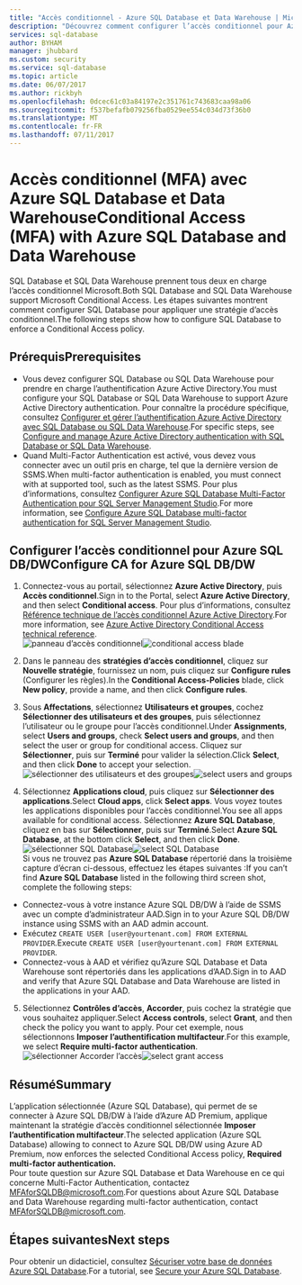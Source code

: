 ```yaml
---
title: "Accès conditionnel - Azure SQL Database et Data Warehouse | Microsoft Docs"
description: "Découvrez comment configurer l’accès conditionnel pour Azure SQL Database et Data Warehouse."
services: sql-database
author: BYHAM
manager: jhubbard
ms.custom: security
ms.service: sql-database
ms.topic: article
ms.date: 06/07/2017
ms.author: rickbyh
ms.openlocfilehash: 0dcec61c03a84197e2c351761c743683caa98a06
ms.sourcegitcommit: f537befafb079256fba0529ee554c034d73f36b0
ms.translationtype: MT
ms.contentlocale: fr-FR
ms.lasthandoff: 07/11/2017
---
```

# <a name="conditional-access-mfa-with-azure-sql-database-and-data-warehouse"></a><span data-ttu-id="212ea-103">Accès conditionnel (MFA) avec Azure SQL Database et Data Warehouse</span><span class="sxs-lookup"><span data-stu-id="212ea-103">Conditional Access (MFA) with Azure SQL Database and Data Warehouse</span></span>  

<span data-ttu-id="212ea-104">SQL Database et SQL Data Warehouse prennent tous deux en charge l’accès conditionnel Microsoft.</span><span class="sxs-lookup"><span data-stu-id="212ea-104">Both SQL Database and SQL Data Warehouse support Microsoft Conditional Access.</span></span> <span data-ttu-id="212ea-105">Les étapes suivantes montrent comment configurer SQL Database pour appliquer une stratégie d’accès conditionnel.</span><span class="sxs-lookup"><span data-stu-id="212ea-105">The following steps show how to configure SQL Database to enforce a Conditional Access policy.</span></span>  

## <a name="prerequisites"></a><span data-ttu-id="212ea-106">Prérequis</span><span class="sxs-lookup"><span data-stu-id="212ea-106">Prerequisites</span></span>  
- <span data-ttu-id="212ea-107">Vous devez configurer SQL Database ou SQL Data Warehouse pour prendre en charge l’authentification Azure Active Directory.</span><span class="sxs-lookup"><span data-stu-id="212ea-107">You must configure your SQL Database or SQL Data Warehouse to support Azure Active Directory authentication.</span></span> <span data-ttu-id="212ea-108">Pour connaître la procédure spécifique, consultez [Configurer et gérer l’authentification Azure Active Directory avec SQL Database ou SQL Data Warehouse](sql-database-aad-authentication-configure.md).</span><span class="sxs-lookup"><span data-stu-id="212ea-108">For specific steps, see [Configure and manage Azure Active Directory authentication with SQL Database or SQL Data Warehouse](sql-database-aad-authentication-configure.md).</span></span>  
- <span data-ttu-id="212ea-109">Quand Multi-Factor Authentication est activé, vous devez vous connecter avec un outil pris en charge, tel que la dernière version de SSMS.</span><span class="sxs-lookup"><span data-stu-id="212ea-109">When multi-factor authentication is enabled, you must connect with at supported tool, such as the latest SSMS.</span></span> <span data-ttu-id="212ea-110">Pour plus d’informations, consultez [Configurer Azure SQL Database Multi-Factor Authentication pour SQL Server Management Studio](sql-database-ssms-mfa-authentication-configure.md).</span><span class="sxs-lookup"><span data-stu-id="212ea-110">For more information, see [Configure Azure SQL Database multi-factor authentication for SQL Server Management Studio](sql-database-ssms-mfa-authentication-configure.md).</span></span>  

## <a name="configure-ca-for-azure-sql-dbdw"></a><span data-ttu-id="212ea-111">Configurer l’accès conditionnel pour Azure SQL DB/DW</span><span class="sxs-lookup"><span data-stu-id="212ea-111">Configure CA for Azure SQL DB/DW</span></span>  
1.  <span data-ttu-id="212ea-112">Connectez-vous au portail, sélectionnez **Azure Active Directory**, puis **Accès conditionnel**.</span><span class="sxs-lookup"><span data-stu-id="212ea-112">Sign in to the Portal, select **Azure Active Directory**, and then select **Conditional access**.</span></span> <span data-ttu-id="212ea-113">Pour plus d’informations, consultez [Référence technique de l’accès conditionnel Azure Active Directory](https://docs.microsoft.com/en-us/azure/active-directory/active-directory-conditional-access-technical-reference).</span><span class="sxs-lookup"><span data-stu-id="212ea-113">For more information, see [Azure Active Directory Conditional Access technical reference](https://docs.microsoft.com/en-us/azure/active-directory/active-directory-conditional-access-technical-reference).</span></span>  
  <span data-ttu-id="212ea-114">![panneau d’accès conditionnel](./media/sql-database-conditional-access/conditional-access-blade.png)</span><span class="sxs-lookup"><span data-stu-id="212ea-114">![conditional access blade](./media/sql-database-conditional-access/conditional-access-blade.png)</span></span> 
     
2.  <span data-ttu-id="212ea-115">Dans le panneau des **stratégies d’accès conditionnel**, cliquez sur **Nouvelle stratégie**, fournissez un nom, puis cliquez sur **Configure rules** (Configurer les règles).</span><span class="sxs-lookup"><span data-stu-id="212ea-115">In the **Conditional Access-Policies** blade, click **New policy**, provide a name, and then click **Configure rules**.</span></span>  
3.  <span data-ttu-id="212ea-116">Sous **Affectations**, sélectionnez **Utilisateurs et groupes**, cochez **Sélectionner des utilisateurs et des groupes**, puis sélectionnez l’utilisateur ou le groupe pour l’accès conditionnel.</span><span class="sxs-lookup"><span data-stu-id="212ea-116">Under **Assignments**, select **Users and groups**, check **Select users and groups**, and then select the user or group for conditional access.</span></span> <span data-ttu-id="212ea-117">Cliquez sur **Sélectionner**, puis sur **Terminé** pour valider la sélection.</span><span class="sxs-lookup"><span data-stu-id="212ea-117">Click **Select**, and then click **Done** to accept your selection.</span></span>  
  <span data-ttu-id="212ea-118">![sélectionner des utilisateurs et des groupes](./media/sql-database-conditional-access/select-users-and-groups.png)</span><span class="sxs-lookup"><span data-stu-id="212ea-118">![select users and groups](./media/sql-database-conditional-access/select-users-and-groups.png)</span></span>  

4.  <span data-ttu-id="212ea-119">Sélectionnez **Applications cloud**, puis cliquez sur **Sélectionner des applications**.</span><span class="sxs-lookup"><span data-stu-id="212ea-119">Select **Cloud apps**, click **Select apps**.</span></span> <span data-ttu-id="212ea-120">Vous voyez toutes les applications disponibles pour l’accès conditionnel.</span><span class="sxs-lookup"><span data-stu-id="212ea-120">You see all apps available for conditional access.</span></span> <span data-ttu-id="212ea-121">Sélectionnez **Azure SQL Database**, cliquez en bas sur **Sélectionner**, puis sur **Terminé**.</span><span class="sxs-lookup"><span data-stu-id="212ea-121">Select **Azure SQL Database**, at the bottom click **Select**, and then click **Done**.</span></span>  
  <span data-ttu-id="212ea-122">![sélectionner SQL Database](./media/sql-database-conditional-access/select-sql-database.png)</span><span class="sxs-lookup"><span data-stu-id="212ea-122">![select SQL Database](./media/sql-database-conditional-access/select-sql-database.png)</span></span>  
  <span data-ttu-id="212ea-123">Si vous ne trouvez pas **Azure SQL Database** répertorié dans la troisième capture d’écran ci-dessous, effectuez les étapes suivantes :</span><span class="sxs-lookup"><span data-stu-id="212ea-123">If you can’t find **Azure SQL Database** listed in the following third screen shot, complete the following steps:</span></span>   
  - <span data-ttu-id="212ea-124">Connectez-vous à votre instance Azure SQL DB/DW à l’aide de SSMS avec un compte d’administrateur AAD.</span><span class="sxs-lookup"><span data-stu-id="212ea-124">Sign in to your Azure SQL DB/DW instance using SSMS with an AAD admin account.</span></span>  
  - <span data-ttu-id="212ea-125">Exécutez `CREATE USER [user@yourtenant.com] FROM EXTERNAL PROVIDER`.</span><span class="sxs-lookup"><span data-stu-id="212ea-125">Execute `CREATE USER [user@yourtenant.com] FROM EXTERNAL PROVIDER`.</span></span>  
  - <span data-ttu-id="212ea-126">Connectez-vous à AAD et vérifiez qu’Azure SQL Database et Data Warehouse sont répertoriés dans les applications d’AAD.</span><span class="sxs-lookup"><span data-stu-id="212ea-126">Sign in to AAD and verify that Azure SQL Database and Data Warehouse are listed in the applications in your AAD.</span></span>  

5.  <span data-ttu-id="212ea-127">Sélectionnez **Contrôles d’accès**, **Accorder**, puis cochez la stratégie que vous souhaitez appliquer.</span><span class="sxs-lookup"><span data-stu-id="212ea-127">Select **Access controls**, select **Grant**, and then check the policy you want to apply.</span></span> <span data-ttu-id="212ea-128">Pour cet exemple, nous sélectionnons **Imposer l’authentification multifacteur**.</span><span class="sxs-lookup"><span data-stu-id="212ea-128">For this example, we select **Require multi-factor authentication**.</span></span>  
  <span data-ttu-id="212ea-129">![sélectionner Accorder l’accès](./media/sql-database-conditional-access/grant-access.png)</span><span class="sxs-lookup"><span data-stu-id="212ea-129">![select grant access](./media/sql-database-conditional-access/grant-access.png)</span></span>  

## <a name="summary"></a><span data-ttu-id="212ea-130">Résumé</span><span class="sxs-lookup"><span data-stu-id="212ea-130">Summary</span></span>  
<span data-ttu-id="212ea-131">L’application sélectionnée (Azure SQL Database), qui permet de se connecter à Azure SQL DB/DW à l’aide d’Azure AD Premium, applique maintenant la stratégie d’accès conditionnel sélectionnée **Imposer l’authentification multifacteur**.</span><span class="sxs-lookup"><span data-stu-id="212ea-131">The selected application (Azure SQL Database) allowing to connect to Azure SQL DB/DW using Azure AD Premium, now enforces the selected Conditional Access policy, **Required multi-factor authentication.**</span></span>  
<span data-ttu-id="212ea-132">Pour toute question sur Azure SQL Database et Data Warehouse en ce qui concerne Multi-Factor Authentication, contactez MFAforSQLDB@microsoft.com.</span><span class="sxs-lookup"><span data-stu-id="212ea-132">For questions about Azure SQL Database and Data Warehouse regarding multi-factor authentication, contact MFAforSQLDB@microsoft.com.</span></span>  

## <a name="next-steps"></a><span data-ttu-id="212ea-133">Étapes suivantes</span><span class="sxs-lookup"><span data-stu-id="212ea-133">Next steps</span></span>  

<span data-ttu-id="212ea-134">Pour obtenir un didacticiel, consultez [Sécuriser votre base de données Azure SQL Database](sql-database-security-tutorial.md).</span><span class="sxs-lookup"><span data-stu-id="212ea-134">For a tutorial, see [Secure your Azure SQL Database](sql-database-security-tutorial.md).</span></span>
